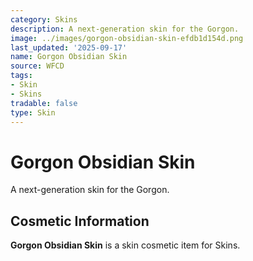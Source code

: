 ```yaml
---
category: Skins
description: A next-generation skin for the Gorgon.
image: ../images/gorgon-obsidian-skin-efdb1d154d.png
last_updated: '2025-09-17'
name: Gorgon Obsidian Skin
source: WFCD
tags:
- Skin
- Skins
tradable: false
type: Skin
---
```


# Gorgon Obsidian Skin

A next-generation skin for the Gorgon.

## Cosmetic Information

**Gorgon Obsidian Skin** is a skin cosmetic item for Skins.

